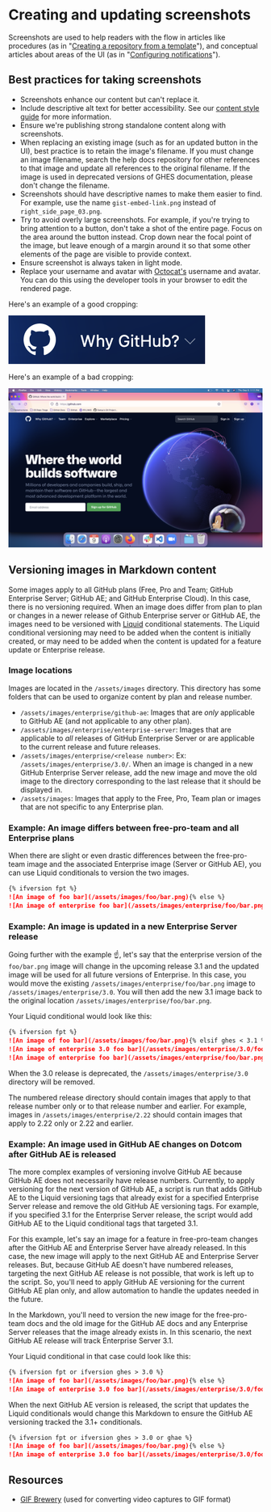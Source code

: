 # Creating and updating screenshots

Screenshots are used to help readers with the flow in articles like procedures (as in "[Creating a repository from a template](https://docs.github.com/en/github/creating-cloning-and-archiving-repositories/creating-a-repository-from-a-template)"), and conceptual articles about areas of the UI (as in "[Configuring notifications](https://docs.github.com/en/github/managing-subscriptions-and-notifications-on-github/configuring-notifications#about-participating-and-watching-notifications)").

## Best practices for taking screenshots

- Screenshots enhance our content but can't replace it. 
- Include descriptive alt text for better accessibility. See our [content style guide](./content-style-guide.md#alt-text) for more information.
- Ensure we're publishing strong standalone content along with screenshots.
- When replacing an existing image (such as for an updated button in the UI), best practice is to retain the image's filename. If you must change an image filename, search the help docs repository for other references to that image and update all references to the original filename. If the image is used in deprecated versions of GHES documentation, please don't change the filename.
- Screenshots should have descriptive names to make them easier to find. For example, use the name `gist-embed-link.png` instead of `right_side_page_03.png`.
- Try to avoid overly large screenshots. For example, if you're trying to bring attention to a button, don't take a shot of the entire page. Focus on the area around the button instead. Crop down near the focal point of the image, but leave enough of a margin around it so that some other elements of the page are visible to provide context.
- Ensure screenshot is always taken in light mode. 
- Replace your username and avatar with [Octocat's](https://github.com/octocat) username and avatar. You can do this using the developer tools in your browser to edit the rendered page.

Here's an example of a good cropping:
  
  ![good cropping example](../assets/images/good-screenshot-example.png)

Here's an example of a bad cropping:
  
  ![bad cropping example](../assets/images/bad-screenshot-example.png)
  

## Versioning images in Markdown content

Some images apply to all GitHub plans (Free, Pro and Team; GitHub Enterprise Server; GitHub AE; and GitHub Enterprise Cloud). In this case, there is no versioning required. When an image does differ from plan to plan or changes in a newer release of Github Enterprise server or GitHub AE, the images need to be versioned with [Liquid](liquid-helpers.md) conditional statements. The Liquid conditional versioning may need to be added when the content is initially created, or may need to be added when the content is updated for a feature update or Enterprise release.

### Image locations
Images are located in the `/assets/images` directory. This directory has some folders that can be used to organize content by plan and release number.

- `/assets/images/enterprise/github-ae`: Images that are _only_ applicable to GitHub AE (and not applicable to any other plan).
- `/assets/images/enterprise/enterprise-server`: Images that are applicable to _all_ releases of GitHub Enterprise Server or are applicable to the current release and future releases.
- `/assets/images/enterprise/<release number>`: Ex: `/assets/images/enterprise/3.0/`. When an image is changed in a new GitHub Enterprise Server release, add the new image and move the old image to the directory corresponding to the last release that it should be displayed in.
- `/assets/images`: Images that apply to the Free, Pro, Team plan or images that are not specific to any Enterprise plan.

### Example: An image differs between free-pro-team and all Enterprise plans

When there are slight or even drastic differences between the free-pro-team image and the associated Enterprise image (Server or GitHub AE), you can use Liquid conditionals to version the two images.

```markdown
{% ifversion fpt %}
![An image of foo bar](/assets/images/foo/bar.png){% else %}
![An image of enterprise foo bar](/assets/images/enterprise/foo/bar.png){% endif %}
```

### Example: An image is updated in a new Enterprise Server release

Going further with the example ☝️, let's say that the enterprise version of the `foo/bar.png` image will change in the upcoming release 3.1 and the updated image will be used for all future versions of Enterprise. In this case, you would move the existing `/assets/images/enterprise/foo/bar.png` image to `/assets/images/enterprise/3.0`. You will then add the new 3.1 image back to the original location `/assets/images/enterprise/foo/bar.png`.

Your Liquid conditional would look like this:

```markdown
{% ifversion fpt %}
![An image of foo bar](/assets/images/foo/bar.png){% elsif ghes < 3.1 %}
![An image of enterprise 3.0 foo bar](/assets/images/enterprise/3.0/foo/bar.png){% else %}
![An image of enterprise foo bar](/assets/images/enterprise/foo/bar.png){% endif %}
```

When the 3.0 release is deprecated, the `/assets/images/enterprise/3.0` directory will be removed. 

The numbered release directory should contain images that apply to that release number only or to that release number and earlier. For example, images in `/assets/images/enterprise/2.22` should contain images that apply to 2.22 only or 2.22 and earlier.

### Example: An image used in GitHub AE changes on Dotcom after GitHub AE is released

The more complex examples of versioning involve GitHub AE because GitHub AE does not necessarily have release numbers. Currently, to apply versioning for the next version of GitHub AE, a script is run that adds GitHub AE to the Liquid versioning tags that already exist for a specified Enterprise Server release and remove the old GitHub AE versioning tags. For example, if you specified 3.1 for the Enterprise Server release, the script would add GitHub AE to the Liquid conditional tags that targeted 3.1.

For this example, let's say an image for a feature in free-pro-team changes after the GitHub AE and Enterprise Server have already released. In this case, the new image will apply to the next GitHub AE and Enterprise Server releases. But, because GitHub AE doesn't have numbered releases, targeting the next GitHub AE release is not possible, that work is left up to the script. So, you'll need to apply GitHub AE versioning for the current GitHub AE plan only, and allow automation to handle the updates needed in the future.

In the Markdown, you'll need to version the new image for the free-pro-team docs and the old image for the GitHub AE docs and any Enterprise Server releases that the image already exists in. In this scenario, the next GitHub AE release will track Enterprise Server 3.1.

Your Liquid conditional in that case could look like this:

```markdown
{% ifversion fpt or ifversion ghes > 3.0 %}
![An image of foo bar](/assets/images/foo/bar.png){% else %}
![An image of enterprise 3.0 foo bar](/assets/images/enterprise/3.0/foo/bar.png){% endif %}
```

When the next GitHub AE version is released, the script that updates the Liquid conditionals would change this Markdown to ensure the GitHub AE versioning tracked the 3.1+ conditionals.

```markdown
{% ifversion fpt or ifversion ghes > 3.0 or ghae %}
![An image of foo bar](/assets/images/foo/bar.png){% else %}
![An image of enterprise 3.0 foo bar](/assets/images/enterprise/3.0/foo/bar.png){% endif %}
```
  
## Resources

- [GIF Brewery](http://www.helloresolven.com/portfolio/gifbrewery/) (used for converting video captures to GIF format)
